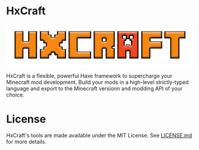# HxCraft

![](/art/logo.png)

HxCraft is a flexible, powerful Haxe framework to supercharge your Minecraft mod development. Build your mods in a high-level strictly-typed language and export to the Minecraft versionn and modding API of your choice.

# License

HxCraft's tools are made available under the MIT License. See [LICENSE.md](/LICENSE.md) for more details.
